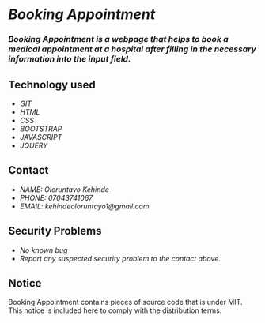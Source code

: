 # _Booking Appointment_
### _Booking Appointment is a webpage that helps to book a medical appointment at a hospital after filling in the necessary information into the input field._

## Technology used
* _GIT_
* _HTML_
* _CSS_
* _BOOTSTRAP_
* _JAVASCRIPT_
* _JQUERY_

## Contact
* _NAME: Oloruntayo Kehinde_
* _PHONE: 07043741067_
* _EMAIL: kehindeoloruntayo1@gmail.com_

## Security Problems
* _No known bug_
* _Report any suspected security problem to the contact above._

## Notice
Booking Appointment contains pieces of source code that is under MIT. This notice is included here to comply with the distribution terms.